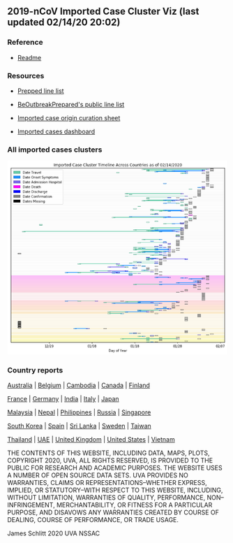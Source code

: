 ## 2019-nCoV Imported Case Cluster Viz (last updated 02/14/20 20:02)


### Reference

* [Readme](https://github.com/SchlittDataSci/SchlittDataSci.github.io/blob/master/README.md)


### Resources

* [Prepped line list](cleaned_line_list.csv)

* [BeOutbreakPrepared's public line list](https://github.com/beoutbreakprepared/nCoV2019)

* [Imported case origin curation sheet](https://docs.google.com/spreadsheets/d/1s2j-RmkO8C69HtrELpNMipkG5ftPJqCPEzGRAxIukFY/edit#gid=0)

* [Imported cases dashboard](https://datastudio.google.com/reporting/f6ad0988-f203-45f8-8d18-5d726c1d2d8b)


### All imported cases clusters

![All cases](cluster_analysis/All_imported_cases.png)

### Country reports
[Australia](country_reports/Australia_report.md)      |      [Belgium](country_reports/Belgium_report.md)      |      [Cambodia](country_reports/Cambodia_report.md)      |      [Canada](country_reports/Canada_report.md)      |      [Finland](country_reports/Finland_report.md)

[France](country_reports/France_report.md)      |      [Germany](country_reports/Germany_report.md)      |      [India](country_reports/India_report.md)      |      [Italy](country_reports/Italy_report.md)      |      [Japan](country_reports/Japan_report.md)

[Malaysia](country_reports/Malaysia_report.md)      |      [Nepal](country_reports/Nepal_report.md)      |      [Philippines](country_reports/Philippines_report.md)      |      [Russia](country_reports/Russia_report.md)      |      [Singapore](country_reports/Singapore_report.md)

[South Korea](country_reports/South%20Korea_report.md)      |      [Spain](country_reports/Spain_report.md)      |      [Sri Lanka](country_reports/Sri%20Lanka_report.md)      |      [Sweden](country_reports/Sweden_report.md)      |      [Taiwan](country_reports/Taiwan_report.md)

[Thailand](country_reports/Thailand_report.md)      |      [UAE](country_reports/UAE_report.md)      |      [United Kingdom](country_reports/United%20Kingdom_report.md)      |      [United States](country_reports/United%20States_report.md)      |      [Vietnam](country_reports/Vietnam_report.md)








THE CONTENTS OF THIS WEBSITE, INCLUDING DATA, MAPS, PLOTS, COPYRIGHT 2020, UVA, ALL RIGHTS RESERVED, IS PROVIDED TO THE PUBLIC FOR RESEARCH AND ACADEMIC PURPOSES. THE WEBSITE USES A NUMBER OF OPEN SOURCE DATA SETS. UVA PROVIDES NO WARRANTIES, CLAIMS OR REPRESENTATIONS–WHETHER EXPRESS, IMPLIED, OR STATUTORY–WITH RESPECT TO THIS WEBSITE, INCLUDING, WITHOUT LIMITATION, WARRANTIES OF QUALITY, PERFORMANCE, NON–INFRINGEMENT, MERCHANTABILITY, OR FITNESS FOR A PARTICULAR PURPOSE, AND DISAVOWS ANY WARRANTIES CREATED BY COURSE OF DEALING, COURSE OF PERFORMANCE, OR TRADE USAGE.




James Schlitt 2020 UVA NSSAC
